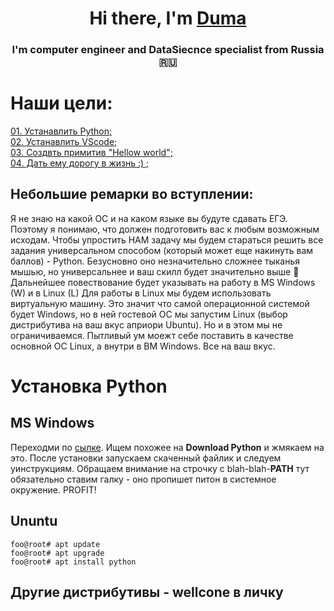 <h1 align="center">Hi there, I'm <a href="https://t.me/xumepa/" target="_blank">Duma</a> 
<h3 align="center">I'm computer engineer and DataSiecnce specialist from Russia 🇷🇺</h3>


# Наши цели:  
[01. Устанавлить Python;](#t01)  
[02. Устанавлить VScode;](#t02)  
[03. Создвть примитив "Hellow world";](#t03)  
[04. Дать ему дорогу в жизнь :) ;](#t04)  

## Небольшие ремарки во вступлении:
Я не знаю на какой ОС и на каком языке вы будуте сдавать ЕГЭ. Поэтому я понимаю, что должен подготовить вас к любым возможным исходам.
Чтобы упростить НАМ задачу мы будем стараться решить все задания универсальном способом (который может еще накинуть вам баллов) - Python. Безусновно оно незначительно сложнее тыканья мышью, но универсальнее и ваш скилл будет значительно выше :muscle:
Дальнейшее повествование будет указывать на работу в MS Windows (W) и в Linux (L)
Для работы в Linux мы будем использовать виртуальную машину. Это значит что самой операционной системой будет Windows, но в ней гостевой ОС мы запустим Linux (выбор дистрибутива на ваш вкус априори Ubuntu). Но и в этом мы не ограничиваемся. Пытливый ум моежт себе поставить в качестве основной ОС Linux, а внутри в ВМ Windows. Все на ваш вкус.   

<a id='t01'></a>  
# Установка Python  
## MS Windows  
Переходми по [сылке](https://www.python.org/downloads/). Ищем похожее на **Download Python** и жмякаем на это. После установки запускаем скаченный файлик и следуем уинструкциям. Обращаем внимание на строчку с blah-blah-**PATH** тут обязательно ставим галку - оно пропишет питон в системное окружение. PROFIT!

## Ununtu
```console
foo@root# apt update
foo@root# apt upgrade
foo@root# apt install python
```
## Другие дистрибутивы - wellcone в личку
